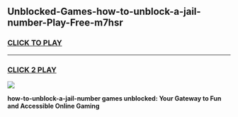 
## Unblocked-Games-how-to-unblock-a-jail-number-Play-Free-m7hsr
<h3>
<a href="https://premium76.site?title=how-to-unblock-a-jail-number&ref=21A">CLICK TO PLAY</a></h3>
<hr>

<h3>
<a href="https://premium76.site?title=how-to-unblock-a-jail-number&ref=21A">CLICK 2 PLAY</a>
  
</h3>

<a href="https://premium76.site?title=how-to-unblock-a-jail-number&ref=21A"><img src="https://clearcache.store/games.png"></a>


**how-to-unblock-a-jail-number games unblocked: Your Gateway to Fun and Accessible Online Gaming**
